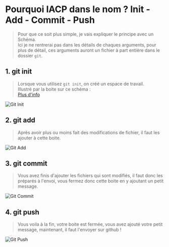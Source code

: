 # Pourquoi IACP dans le nom ? Init - Add - Commit - Push

> Pour que ce soit plus simple, je vais expliquer le principe avec un Schéma.<br>
> Ici je ne rentrerai pas dans les détails de chaques arguments, pour plus de détail, ces arguments auront un fichier à part entière dans le dossier `git`.

## 1. git init

> Lorsque vous utilisez `git init`, on créé un espace de travail.<br>Illustré par la boite sur ce schéma :<br>[Plus d'info](https://github.com/KevinDurand974/formation-tips/blob/pending/tips/git/Init.md#git-init)

![Git Init](https://imgur.com/VDnhndO.png)

## 2. git add

> Après avoir plus ou moins fait des modifications de fichier, il faut les ajouter à cette boite.

![Git Add](https://imgur.com/5IWWzIP.png)

## 3. git commit

> Vous avez finis d'ajouter les fichiers qui sont modifiés, il faut donc les préparés à l'envoi, vous fermez donc cette boite en y ajoutant un petit message.

![Git Commit](https://imgur.com/gvVxeA1.png)

## 4. git push

> Vous voila à la fin, votre boite est fermée, vous avez ajouté votre petit message, maintenant, il faut l'envoyer sur github !

![Git Push](https://imgur.com/Tn1IHEs.png)
